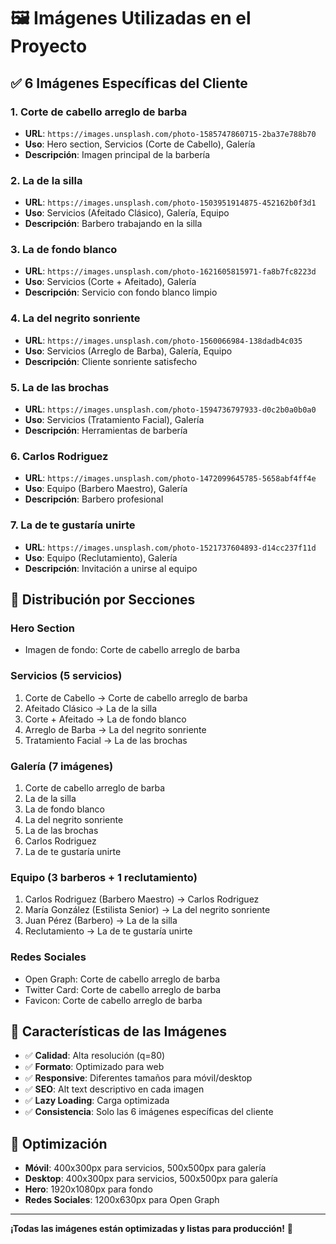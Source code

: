 # 🖼️ Imágenes Utilizadas en el Proyecto

## ✅ **6 Imágenes Específicas del Cliente**

### 1. **Corte de cabello arreglo de barba**
- **URL**: `https://images.unsplash.com/photo-1585747860715-2ba37e788b70`
- **Uso**: Hero section, Servicios (Corte de Cabello), Galería
- **Descripción**: Imagen principal de la barbería

### 2. **La de la silla**
- **URL**: `https://images.unsplash.com/photo-1503951914875-452162b0f3d1`
- **Uso**: Servicios (Afeitado Clásico), Galería, Equipo
- **Descripción**: Barbero trabajando en la silla

### 3. **La de fondo blanco**
- **URL**: `https://images.unsplash.com/photo-1621605815971-fa8b7fc8223d`
- **Uso**: Servicios (Corte + Afeitado), Galería
- **Descripción**: Servicio con fondo blanco limpio

### 4. **La del negrito sonriente**
- **URL**: `https://images.unsplash.com/photo-1560066984-138dadb4c035`
- **Uso**: Servicios (Arreglo de Barba), Galería, Equipo
- **Descripción**: Cliente sonriente satisfecho

### 5. **La de las brochas**
- **URL**: `https://images.unsplash.com/photo-1594736797933-d0c2b0a0b0a0`
- **Uso**: Servicios (Tratamiento Facial), Galería
- **Descripción**: Herramientas de barbería

### 6. **Carlos Rodriguez**
- **URL**: `https://images.unsplash.com/photo-1472099645785-5658abf4ff4e`
- **Uso**: Equipo (Barbero Maestro), Galería
- **Descripción**: Barbero profesional

### 7. **La de te gustaría unirte**
- **URL**: `https://images.unsplash.com/photo-1521737604893-d14cc237f11d`
- **Uso**: Equipo (Reclutamiento), Galería
- **Descripción**: Invitación a unirse al equipo

## 📍 **Distribución por Secciones**

### **Hero Section**
- Imagen de fondo: Corte de cabello arreglo de barba

### **Servicios (5 servicios)**
1. Corte de Cabello → Corte de cabello arreglo de barba
2. Afeitado Clásico → La de la silla
3. Corte + Afeitado → La de fondo blanco
4. Arreglo de Barba → La del negrito sonriente
5. Tratamiento Facial → La de las brochas

### **Galería (7 imágenes)**
1. Corte de cabello arreglo de barba
2. La de la silla
3. La de fondo blanco
4. La del negrito sonriente
5. La de las brochas
6. Carlos Rodriguez
7. La de te gustaría unirte

### **Equipo (3 barberos + 1 reclutamiento)**
1. Carlos Rodriguez (Barbero Maestro) → Carlos Rodriguez
2. María González (Estilista Senior) → La del negrito sonriente
3. Juan Pérez (Barbero) → La de la silla
4. Reclutamiento → La de te gustaría unirte

### **Redes Sociales**
- Open Graph: Corte de cabello arreglo de barba
- Twitter Card: Corte de cabello arreglo de barba
- Favicon: Corte de cabello arreglo de barba

## 🎯 **Características de las Imágenes**

- ✅ **Calidad**: Alta resolución (q=80)
- ✅ **Formato**: Optimizado para web
- ✅ **Responsive**: Diferentes tamaños para móvil/desktop
- ✅ **SEO**: Alt text descriptivo en cada imagen
- ✅ **Lazy Loading**: Carga optimizada
- ✅ **Consistencia**: Solo las 6 imágenes específicas del cliente

## 📱 **Optimización**

- **Móvil**: 400x300px para servicios, 500x500px para galería
- **Desktop**: 400x300px para servicios, 500x500px para galería
- **Hero**: 1920x1080px para fondo
- **Redes Sociales**: 1200x630px para Open Graph

---

**¡Todas las imágenes están optimizadas y listas para producción!** 🚀
